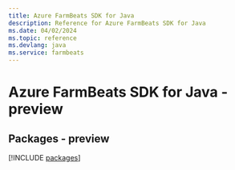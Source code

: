 ```yaml
---
title: Azure FarmBeats SDK for Java
description: Reference for Azure FarmBeats SDK for Java
ms.date: 04/02/2024
ms.topic: reference
ms.devlang: java
ms.service: farmbeats
---
```

# Azure FarmBeats SDK for Java - preview
## Packages - preview
[!INCLUDE [packages](farmbeats-index.md)]